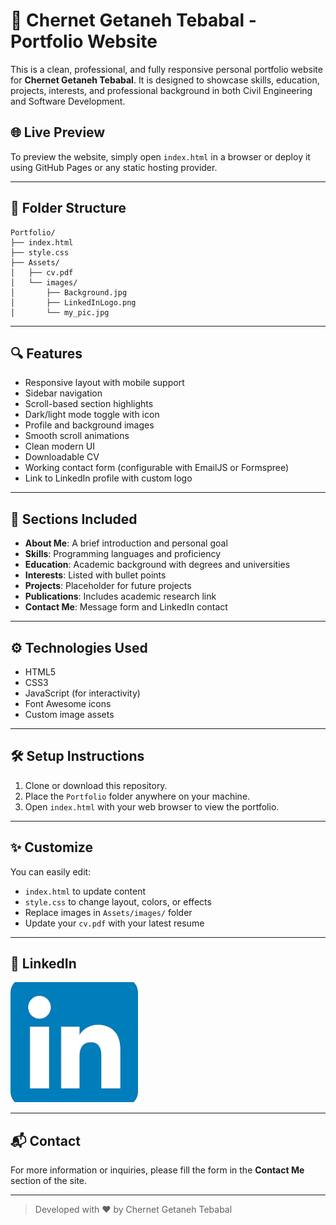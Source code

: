 # 💼 Chernet Getaneh Tebabal - Portfolio Website

This is a clean, professional, and fully responsive personal portfolio website for **Chernet Getaneh Tebabal**. It is designed to showcase skills, education, projects, interests, and professional background in both Civil Engineering and Software Development.

## 🌐 Live Preview
To preview the website, simply open `index.html` in a browser or deploy it using GitHub Pages or any static hosting provider.

---

## 📁 Folder Structure

```
Portfolio/
├── index.html
├── style.css
├── Assets/
│   ├── cv.pdf
│   └── images/
│       ├── Background.jpg
│       ├── LinkedInLogo.png
│       └── my_pic.jpg
```

---

## 🔍 Features

- Responsive layout with mobile support
- Sidebar navigation
- Scroll-based section highlights
- Dark/light mode toggle with icon
- Profile and background images
- Smooth scroll animations
- Clean modern UI
- Downloadable CV
- Working contact form (configurable with EmailJS or Formspree)
- Link to LinkedIn profile with custom logo

---

## 📄 Sections Included

- **About Me**: A brief introduction and personal goal
- **Skills**: Programming languages and proficiency
- **Education**: Academic background with degrees and universities
- **Interests**: Listed with bullet points
- **Projects**: Placeholder for future projects
- **Publications**: Includes academic research link
- **Contact Me**: Message form and LinkedIn contact

---

## ⚙️ Technologies Used

- HTML5
- CSS3
- JavaScript (for interactivity)
- Font Awesome icons
- Custom image assets

---

## 🛠️ Setup Instructions

1. Clone or download this repository.
2. Place the `Portfolio` folder anywhere on your machine.
3. Open `index.html` with your web browser to view the portfolio.

---

## ✨ Customize

You can easily edit:
- `index.html` to update content
- `style.css` to change layout, colors, or effects
- Replace images in `Assets/images/` folder
- Update your `cv.pdf` with your latest resume

---

## 🔗 LinkedIn

[![LinkedIn](Assets/images/LinkedInLogo.png)](https://www.linkedin.com/in/chernet-getaneh-msc-pmp%C2%AE-a634a07b/)

---

## 📬 Contact

For more information or inquiries, please fill the form in the **Contact Me** section of the site.

---

> Developed with ❤️ by Chernet Getaneh Tebabal
